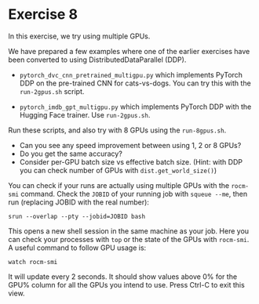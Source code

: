 # Exercise 8

In this exercise, we try using multiple GPUs.

We have prepared a few examples where one of the earlier exercises
have been converted to using DistributedDataParallel (DDP).

- `pytorch_dvc_cnn_pretrained_multigpu.py` which implements PyTorch
  DDP on the pre-trained CNN for cats-vs-dogs. You can try this with
  the `run-2gpus.sh` script.
  
- `pytorch_imdb_gpt_multigpu.py` which implements PyTorch DDP with the
  Hugging Face trainer. Use `run-2gpus.sh`.

Run these scripts, and also try with 8 GPUs using the `run-8gpus.sh`.

- Can you see any speed improvement between using 1, 2 or 8 GPUs?
- Do you get the same accuracy?
- Consider per-GPU batch size vs effective batch size. (Hint: with DDP you can check number of GPUs with `dist.get_world_size()`)

You can check if your runs are actually using multiple GPUs with the
`rocm-smi` command. Check the `JOBID` of your running job with `squeue
--me`, then run (replacing JOBID with the real number):

    srun --overlap --pty --jobid=JOBID bash

This opens a new shell session in the same machine as your job. Here
you can check your processes with `top` or the state of the GPUs with
`rocm-smi`. A useful command to follow GPU usage is:

    watch rocm-smi
    
It will update every 2 seconds. It should show values above 0% for the
GPU% column for all the GPUs you intend to use. Press Ctrl-C to exit
this view.

